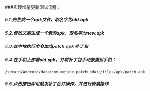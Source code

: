 ###实现增量更新测试流程：
##### 5.1.先生成一个apk文件，取名字为old.apk

##### 5.2.修改文案生成一个新的apk，取名字为new.apk

##### 5.3.在本地执行命令生成patch.apk 补丁包

##### 5.4.在手机上部署old.apk，并将补丁包手动放置到手机：

```shell
/sdcard/Android/data/com.meishe.patchupdate/files/apk/patch.apk
```

##### 5.5.点击按钮即可触发补丁合并操作，并进行安装操作


